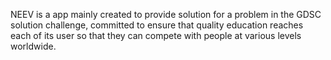 NEEV is a app mainly created to provide solution for a problem in the GDSC solution challenge, committed to ensure that quality education reaches each of its user so that they can compete with people at various levels worldwide.

